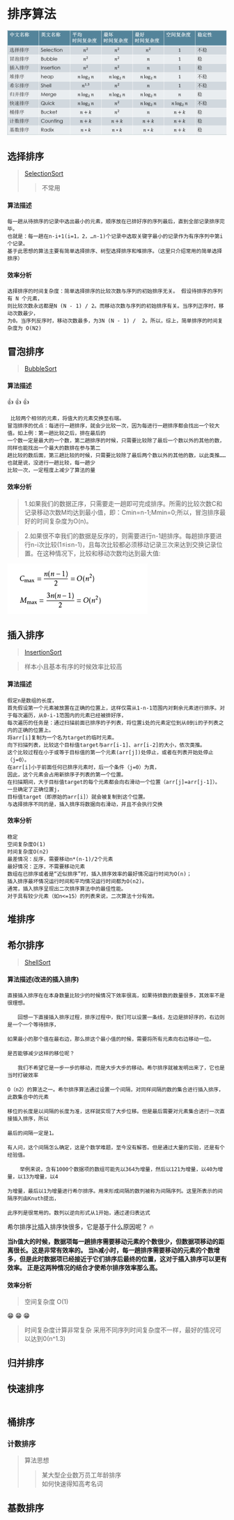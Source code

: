 # 排序算法  

![常见的排序算法列表](https://github.com/zhangzeli/sorting_algorithm/blob/master/src/main/resources/sorts.jpg)

## 选择排序
>[SelectionSort](https://github.com/zhangzeli/sorting_algorithm/tree/master/src/main/java/com/zzl/SelectionSort.java)
>> 不常用

#### 算法描述
```
每一趟从待排序的记录中选出最小的元素，顺序放在已排好序的序列最后，直到全部记录排序完毕。
也就是：每一趟在n-i+1(i=1，2，…n-1)个记录中选取关键字最小的记录作为有序序列中第i个记录。
基于此思想的算法主要有简单选择排序、树型选择排序和堆排序。（这里只介绍常用的简单选择排序）
```

#### 效率分析
```
选择排序的时间复杂度：简单选择排序的比较次数与序列的初始排序无关。 假设待排序的序列有 N 个元素，
则比较次数永远都是N (N - 1) / 2。而移动次数与序列的初始排序有关。当序列正序时，移动次数最少，
为0。当序列反序时，移动次数最多，为3N (N - 1) /  2。所以，综上，简单排序的时间复杂度为 O(N2)
```

## 冒泡排序

>[BubbleSort](https://github.com/zhangzeli/sorting_algorithm/tree/master/src/main/java/com/zzl/BubbleSort.java)  

#### 算法描述
:thumbsup: :thumbsup: :thumbsup:
```
 比较两个相邻的元素，将值大的元素交换至右端。
冒泡排序的优点：每进行一趟排序，就会少比较一次，因为每进行一趟排序都会找出一个较大值。如上例：第一趟比较之后，排在最后的
一个数一定是最大的一个数，第二趟排序的时候，只需要比较除了最后一个数以外的其他的数，同样也能找出一个最大的数排在参与第二
趟比较的数后面，第三趟比较的时候，只需要比较除了最后两个数以外的其他的数，以此类推……也就是说，没进行一趟比较，每一趟少
比较一次，一定程度上减少了算法的量
```

#### 效率分析
>1.如果我们的数据正序，只需要走一趟即可完成排序。所需的比较次数C和记录移动次数M均达到最小值，即：Cmin=n-1;Mmin=0;所以，冒泡排序最好的时间复杂度为O(n)。  

>2.如果很不幸我们的数据是反序的，则需要进行n-1趟排序。每趟排序要进行n-i次比较(1≤i≤n-1)，且每次比较都必须移动记录三次来达到交换记录位置。在这种情况下，比较和移动次数均达到最大值:  

![常见的排序算法列表](https://github.com/zhangzeli/sorting_algorithm/blob/master/src/main/resources/bubblesort.jpg)


## 插入排序

>[InsertionSort](https://github.com/zhangzeli/sorting_algorithm/tree/master/src/main/java/com/zzl/InsertionSort.java) 

>样本小且基本有序的时候效率比较高

#### 算法描述
```
假定n是数组的长度，
首先假设第一个元素被放置在正确的位置上，这样仅需从1-n-1范围内对剩余元素进行排序。对于每次遍历，从0-i-1范围内的元素已经被排好序，
每次遍历的任务是：通过扫描前面已排序的子列表，将位置i处的元素定位到从0到i的子列表之内的正确的位置上。
将arr[i]复制为一个名为target的临时元素。
向下扫描列表，比较这个目标值target与arr[i-1]、arr[i-2]的大小，依次类推。
这个比较过程在小于或等于目标值的第一个元素(arr[j])处停止，或者在列表开始处停止（j=0）。
在arr[i]小于前面任何已排序元素时，后一个条件（j=0）为真，
因此，这个元素会占用新排序子列表的第一个位置。
在扫描期间，大于目标值target的每个元素都会向右滑动一个位置（arr[j]=arr[j-1]）。
一旦确定了正确位置j，
目标值target（即原始的arr[i]）就会被复制到这个位置。
与选择排序不同的是，插入排序将数据向右滑动，并且不会执行交换
```
#### 效率分析
```
稳定 
空间复杂度O(1) 
时间复杂度O(n2) 
最差情况：反序，需要移动n*(n-1)/2个元素 
最好情况：正序，不需要移动元素
数组在已排序或者是“近似排序”时，插入排序效率的最好情况运行时间为O(n)；
插入排序最坏情况运行时间和平均情况运行时间都为O(n2)。
通常，插入排序呈现出二次排序算法中的最佳性能。
对于具有较少元素（如n<=15）的列表来说，二次算法十分有效。
```

## 堆排序

## 希尔排序

>[ShellSort](https://github.com/zhangzeli/sorting_algorithm/tree/master/src/main/java/com/zzl/ShellSort.java) 

#### 算法描述(改进的插入排序)
```
直接插入排序在在本身数量比较少的时候情况下效率很高，如果待排数的数量很多，其效率不是很理想。

　　回想一下直接插入排序过程，排序过程中，我们可以设置一条线，左边是排好序的，右边则是一个一个等待排序，

如果最小的那个值在最右边，那么排这个最小值的时候，需要将所有元素向右边移动一位。

是否能够减少这样的移位呢？

　　我们不希望它是一步一步的移动，而是大步大步的移动。希尔排序就被发明出来了，它也是当时打破效率

O（n2）的算法之一。希尔排序算法通过设置一个间隔，对同样间隔的数的集合进行插入排序，此数集合中的元素

移位的长度是以间隔的长度为准，这样就实现了大步位移。但是最后需要对元素集合进行一次直接插入排序，所以

最后的间隔一定是1。

有人问，这个间隔怎么确定，这是个数学难题，至今没有解答。但是通过大量的实验，还是有个经验值。

    举例来说，含有1000个数据项的数组可能先以364为增量，然后以121为增量，以40为增量，以13为增量，以4
    
为增量，最后以1为增量进行希尔排序。用来形成间隔的数列被称为间隔序列。这里所表示的间隔序列由Knuth提出，

此序列是很常用的。数列以逆向形式从1开始，通过递归表达式

```

希尔排序比插入排序快很多，它是基于什么原因呢？ :fire:

**当h值大的时候，数据项每一趟排序需要移动元素的个数很少，但数据项移动的距离很长。这是非常有效率的。
当h减小时，每一趟排序需要移动的元素的个数增多，但是此时数据项已经接近于它们排序后最终的位置，这对于插入排序可以更有效率。
正是这两种情况的结合才使希尔排序效率那么高。**

#### 效率分析

> 空间复杂度 O(1)

 :grin: :grin: :grin:
 
> 时间复杂度计算非常复杂 采用不同序列时间复杂度不一样，最好的情况可以达到0(n^1.3) 

## 归并排序


## 快速排序
```aidl

```

## 桶排序

### 计数排序
>算法思想 
>>某大型企业数万员工年龄排序  
>>如何快速得知高考名词

## 基数排序

